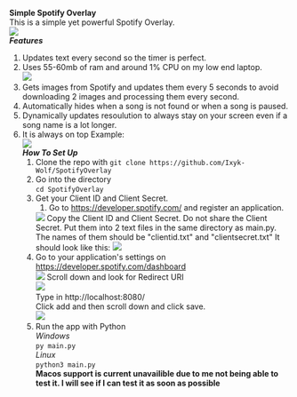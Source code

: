 **Simple Spotify Overlay**  
This is a simple yet powerful Spotify Overlay.  
<img src="https://cdn.discordapp.com/attachments/814731117416546307/819965785987481600/unknown.png"/>  
***Features***  
1. Updates text every second so the timer is perfect.  
2. Uses 55-60mb of ram and around 1% CPU on my low end laptop.  
   <img src="https://cdn.discordapp.com/attachments/814731117416546307/819967353600737371/unknown.png"/>
3. Gets images from Spotify and updates them every 5 seconds to avoid downloading 2 images and processing them every second. 
4. Automatically hides when a song is not found or when a song is paused.
5. Dynamically updates resoulution to always stay on your screen even if a song name is a lot longer.  
6. It is always on top
Example:  
   <img src="https://cdn.discordapp.com/attachments/814731117416546307/819966525577625600/unknown.png"/>  
***How To Set Up***  
   1. Clone the repo with
      `git clone https://github.com/Ixyk-Wolf/SpotifyOverlay`
   2. Go into the directory  
    `cd SpotifyOverlay`  
   3. Get your Client ID and Client Secret.
      1. Go to https://developer.spotify.com/ and register an application.  
       <img src="https://cdn.discordapp.com/attachments/814731117416546307/819970864459939861/unknown.png"/>  
         Copy the Client ID and Client Secret. Do not share the Client Secret. Put them into 2 text files in the same directory as main.py. The names of them should be "clientid.txt" and "clientsecret.txt"  
         It should look like this: <img src="https://cdn.discordapp.com/attachments/814731117416546307/819971812791287829/unknown.png"/>
   4. Go to your application's settings on https://developer.spotify.com/dashboard  
      <img src="https://cdn.discordapp.com/attachments/814731117416546307/819973689990709258/unknown.png"/>
      Scroll down and look for Redirect URI  
      <img src="https://cdn.discordapp.com/attachments/814731117416546307/819975858122522624/unknown.png"/>  
      Type in http://localhost:8080/  
      Click add and then scroll down and click save.  
      <img src="https://cdn.discordapp.com/attachments/814731117416546307/819976440639520818/unknown.png"/>
   5. Run the app with Python  
    *Windows*  
      `py main.py`  
    *Linux*  
      `python3 main.py`  
      **Macos support is current unavailible due to me not being able to test it. I will see if I can test it as soon  as possible**
      
